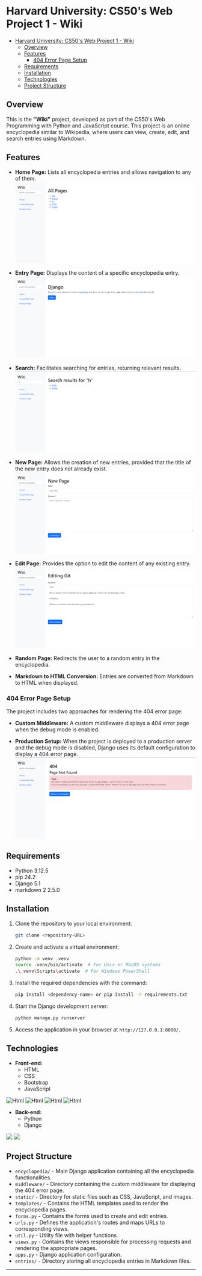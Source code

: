 # Harvard University: CS50's Web Project 1 - Wiki

- [Harvard University: CS50's Web Project 1 - Wiki](#harvard-university-cs50s-web-project-1---wiki)
  - [Overview](#overview)
  - [Features](#features)
    - [404 Error Page Setup](#404-error-page-setup)
  - [Requirements](#requirements)
  - [Installation](#installation)
  - [Technologies](#technologies)
  - [Project Structure](#project-structure)

## Overview
This is the **"Wiki"** project, developed as part of the CS50's Web Programming with Python and JavaScript course. This project is an online encyclopedia similar to Wikipedia, where users can view, create, edit, and search entries using Markdown.

## Features
- **Home Page:** Lists all encyclopedia entries and allows navigation to any of them.  
  ![Home Page](./encyclopedia/static/encyclopedia/img/all-pages.png)

- **Entry Page:** Displays the content of a specific encyclopedia entry.  
  ![Entry Page](./encyclopedia/static/encyclopedia/img/entry-page.png)

- **Search:** Facilitates searching for entries, returning relevant results.  
  ![Search](./encyclopedia/static/encyclopedia/img/search.png)

- **New Page:** Allows the creation of new entries, provided that the title of the new entry does not already exist.  
  ![New Page](./encyclopedia/static/encyclopedia/img/new-page.png)

- **Edit Page:** Provides the option to edit the content of any existing entry.  
  ![Edit Page](./encyclopedia/static/encyclopedia/img/edit-page.png)

- **Random Page:** Redirects the user to a random entry in the encyclopedia.

- **Markdown to HTML Conversion:** Entries are converted from Markdown to HTML when displayed.

### 404 Error Page Setup
The project includes two approaches for rendering the 404 error page:

- **Custom Middleware:** A custom middleware displays a 404 error page when the debug mode is enabled.

- **Production Setup:** When the project is deployed to a production server and the debug mode is disabled, Django uses its default configuration to display a 404 error page.  
  ![404 Error](./encyclopedia/static/encyclopedia/img/404.png)

## Requirements
- Python 3.12.5
- pip 24.2
- Django 5.1
- markdown 2 2.5.0

## Installation
1. Clone the repository to your local environment:
   ```bash
   git clone <repository-URL>

2. Create and activate a virtual environment:
   ```bash
   python -m venv .venv
   source .venv/bin/activate  # For Unix or MacOS systems
   .\.venv\Scripts\activate  # For Windows PowerShell
   ```

3. Install the required dependencies with the command:
   ```bash
   pip install <dependency-name> or pip install -r requirements.txt
   ```

4. Start the Django development server:
   ```bash
   python manage.py runserver 
   ```

5. Access the application in your browser at  `http://127.0.0.1:8000/`.

## Technologies
- **Front-end:** 
  - HTML 
  - CSS
  - Bootstrap
  - JavaScript

<img src="https://img.shields.io/badge/html5-%23E34F26.svg?style=for-the-badge&logo=html5&logoColor=white" alt="Html" aline="center">
<img src="https://img.shields.io/badge/CSS3-1572B6?style=for-the-badge&logo=css3&logoColor=white" alt="Html" aline="center">
<img src="https://img.shields.io/badge/Bootstrap-563D7C?style=for-the-badge&logo=bootstrap&logoColor=white" alt="Html" aline="center">
<img src="https://img.shields.io/badge/JavaScript-F7DF1E?style=for-the-badge&logo=javascript&logoColor=black" alt="Html" aline="center">

- **Back-end:**
  - Python
  - Django

<img src="https://img.shields.io/badge/Python-14354C?style=for-the-badge&logo=python&logoColor=white" />
<img src="https://img.shields.io/badge/Django-092E20?style=for-the-badge&logo=django&logoColor=white" />

## Project Structure
- `encyclopedia/` - Main Django application containing all the encyclopedia functionalities.
- `middleware/` - Directory containing the custom middleware for displaying the 404 error page.
- `static/` - Directory for static files such as CSS, JavaScript, and images.
- `templates/` - Contains the HTML templates used to render the encyclopedia pages.
- `forms.py` - Contains the forms used to create and edit  entries.
- `urls.py` - Defines the application's routes and maps URLs to corresponding views.
- `util.py` - Utility file with helper functions.
- `views.py` - Contains the views responsible for processing requests and rendering the appropriate pages.
- `apps.py` - Django application configuration.
- `entries/` - Directory storing all encyclopedia entries in Markdown files.
---
